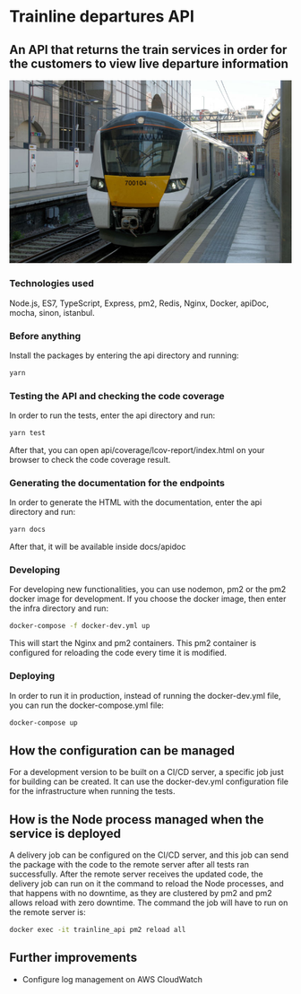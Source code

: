 # Trainline departures API

## An API that returns the train services in order for the customers to view live departure information

![alt text](docs/trainline.jpg "Train")

### Technologies used

Node.js, ES7, TypeScript, Express, pm2, Redis, Nginx, Docker, apiDoc, mocha, sinon, istanbul.

### Before anything

Install the packages by entering the api directory and running:

```bash
yarn
```

### Testing the API and checking the code coverage

In order to run the tests, enter the api directory and run:

```bash
yarn test
```

After that, you can open api/coverage/lcov-report/index.html on your browser to check the code coverage result.

### Generating the documentation for the endpoints

In order to generate the HTML with the documentation, enter the api directory and run:

```bash
yarn docs
```

After that, it will be available inside docs/apidoc

### Developing

For developing new functionalities, you can use nodemon, pm2 or the pm2 docker image for development. If you choose the docker image, then enter the infra directory and run:

```bash
docker-compose -f docker-dev.yml up
```

This will start the Nginx and pm2 containers. This pm2 container is configured for reloading the code every time it is modified.

### Deploying

In order to run it in production, instead of running the docker-dev.yml file, you can run the docker-compose.yml file:

```bash
docker-compose up
```

## How the configuration can be managed

For a development version to be built on a CI/CD server, a specific job just for building can be created. It can use the docker-dev.yml configuration file for the infrastructure when running the tests.

## How is the Node process managed when the service is deployed

A delivery job can be configured on the CI/CD server, and this job can send the package with the code to the remote server after all tests ran successfully. After the remote server receives the updated code, the delivery job can run on it the command to reload the Node processes, and that happens with no downtime, as they are clustered by pm2 and pm2 allows reload with zero downtime. The command the job will have to run on the remote server is:

```bash
docker exec -it trainline_api pm2 reload all
```

## Further improvements

- Configure log management on AWS CloudWatch

